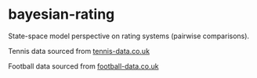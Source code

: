 # bayesian-rating
State-space model perspective on rating systems (pairwise comparisons).

Tennis data sourced from [tennis-data.co.uk](http://www.tennis-data.co.uk)

Football data sourced from [football-data.co.uk](https://www.football-data.co.uk/)
